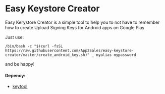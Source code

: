 # Easy Keystore Creator
Easy Kerystore Creator is a simple tool to help you to not have to remember how to create Upload Signing Keys for Android apps on Google Play

Just use:

```/bin/bash -c "$(curl -fsSL https://raw.githubusercontent.com/App2Sales/easy-keystore-creator/master/create_android_key.sh)" _ myalias mypassword```

and be happy!

#### Depency:
  - [keytool](https://docs.oracle.com/javase/8/docs/technotes/tools/unix/keytool.html)
